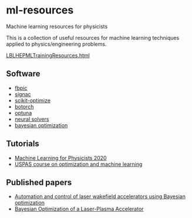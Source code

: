 # ml-resources
Machine learning resources for physicists

This is a collection of useful resources for machine learning techniques applied to physics/engineering problems.

[LBLHEPMLTrainingResources.html](https://htmlpreview.github.io/?https://github.com/berceanu/ml-resources/blob/main/LBLHEPMLTrainingResources.html)

## Software

- [fbpic](https://github.com/fbpic/fbpic)
- [signac](https://github.com/glotzerlab/signac)
- [scikit-optimize](https://github.com/scikit-optimize/scikit-optimize)
- [botorch](https://github.com/pytorch/botorch)
- [optuna](https://github.com/optuna/optuna)
- [neural solvers](https://github.com/ComputationalRadiationPhysics/NeuralSolvers)
- [bayesian optimization](https://github.com/fmfn/BayesianOptimization)

## Tutorials

- [Machine Learning for Physicists 2020](https://github.com/FlorianMarquardt/machine-learning-for-physicists)
- [USPAS course on optimization and machine learning](https://github.com/uspas/optimization_and_ml)


## Published papers

- [Automation and control of laser wakefield accelerators using Bayesian optimization](https://doi.org/10.1038/s41467-020-20245-6)
- [Bayesian Optimization of a Laser-Plasma Accelerator](https://doi.org/10.1103/PhysRevLett.126.104801)
